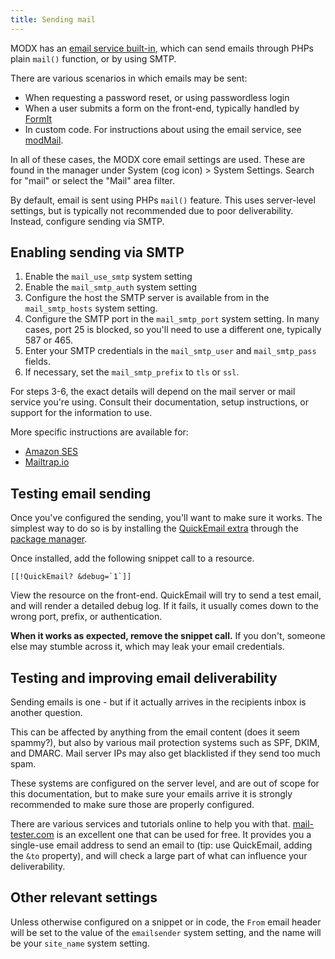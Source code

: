 ```yaml
---
title: Sending mail
---
```


MODX has an [email service built-in](extending-modx/services/modmail), which can send emails through PHPs plain `mail()` function, or by using SMTP.

There are various scenarios in which emails may be sent:

- When requesting a password reset, or using passwordless login
- When a user submits a form on the front-end, typically handled by [FormIt](extras/formit)
- In custom code. For instructions about using the email service, see [modMail](extending-modx/services/modmail).

In all of these cases, the MODX core email settings are used. These are found in the manager under System (cog icon) > System Settings. Search for "mail" or select the "Mail" area filter.

By default, email is sent using PHPs `mail()` feature. This uses server-level settings, but is typically not recommended due to poor deliverability. Instead, configure sending via SMTP. 

## Enabling sending via SMTP

1. Enable the `mail_use_smtp` system setting
2. Enable the `mail_smtp_auth` system setting
3. Configure the host the SMTP server is available from in the `mail_smtp_hosts` system setting. 
4. Configure the SMTP port in the `mail_smtp_port` system setting. In many cases, port 25 is blocked, so you'll need to use a different one, typically 587 or 465.
5. Enter your SMTP credentials in the `mail_smtp_user` and `mail_smtp_pass` fields.
6. If necessary, set the `mail_smtp_prefix` to `tls` or `ssl`. 

For steps 3-6, the exact details will depend on the mail server or mail service you're using. Consult their documentation, setup instructions, or support for the information to use.

More specific instructions are available for:

- [Amazon SES](building-sites/sending-mail/amazon-ses)
- [Mailtrap.io](building-sites/sending-mail/mailtrap)

## Testing email sending

Once you've configured the sending, you'll want to make sure it works. The simplest way to do so is by installing the [QuickEmail extra](extras/quickemail) through the [package manager](building-sites/extras). 

Once installed, add the following snippet call to a resource. 

```
[[!QuickEmail? &debug=`1`]]
```

View the resource on the front-end. QuickEmail will try to send a test email, and will render a detailed debug log. If it fails, it usually comes down to the wrong port, prefix, or authentication. 

**When it works as expected, remove the snippet call.** If you don't, someone else may stumble across it, which may leak your email credentials. 

## Testing and improving email deliverability

Sending emails is one - but if it actually arrives in the recipients inbox is another question. 

This can be affected by anything from the email content (does it seem spammy?), but also by various mail protection systems such as SPF, DKIM, and DMARC. Mail server IPs may also get blacklisted if they send too much spam.

These systems are configured on the server level, and are out of scope for this documentation, but to make sure your emails arrive it is strongly recommended to make sure those are properly configured. 

There are various services and tutorials online to help you with that. [mail-tester.com](https://www.mail-tester.com/) is an excellent one that can be used for free. It provides you a single-use email address to send an email to (tip: use QuickEmail, adding the `&to` property), and will check a large part of what can influence your deliverability.

## Other relevant settings

Unless otherwise configured on a snippet or in code, the `From` email header will be set to the value of the `emailsender` system setting, and the name will be your `site_name` system setting. 
